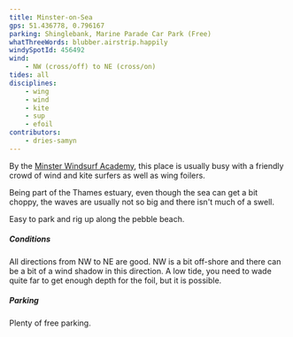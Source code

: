 ```yaml
---
title: Minster-on-Sea
gps: 51.436778, 0.796167
parking: Shinglebank, Marine Parade Car Park (Free)
whatThreeWords: blubber.airstrip.happily
windySpotId: 456492
wind: 
    - NW (cross/off) to NE (cross/on)
tides: all
disciplines:
    - wing
    - wind
    - kite
    - sup
    - efoil
contributors: 
    - dries-samyn
---
```

By the [Minster Windsurf Academy](https://minsterwindsurf.com/), this place is usually busy with a friendly crowd of wind and kite surfers as well as wing foilers.

Being part of the Thames estuary, even though the sea can get a bit choppy, the waves are usually not so big and there isn't much of a swell.

Easy to park and rig up along the pebble beach.

##### Conditions

All directions from NW to NE are good. NW is a bit off-shore and there can be a bit of a wind shadow in this direction.
A low tide, you need to wade quite far to get enough depth for the foil, but it is possible.

##### Parking

Plenty of free parking.
